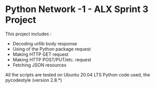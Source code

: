 # Python Network -1 - ALX Sprint 3 Project

This project includes :   
   - Decoding urllib body response
   - Using of the Python package request
   - Making HTTP GET request
   - Making HTTP POST/PUT/etc. request
   - Fetching JSON resources

All the scripts are tested on Ubuntu 20.04 LTS
Python code used, the pycodestyle (version 2.8.*)